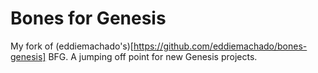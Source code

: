 Bones for Genesis
==============

My fork of (eddiemachado's)[https://github.com/eddiemachado/bones-genesis] BFG. A jumping off point for new Genesis projects.